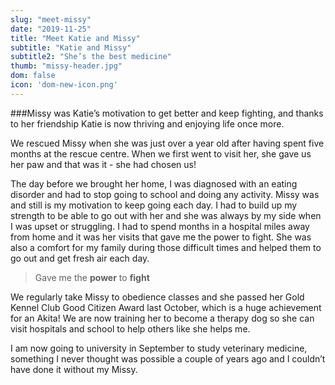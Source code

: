 ```yaml
---
slug: "meet-missy"
date: "2019-11-25"
title: "Meet Katie and Missy"
subtitle: "Katie and Missy"
subtitle2: "She’s the best medicine"
thumb: "missy-header.jpg"
dom: false
icon: 'dom-new-icon.png'
---
```


###Missy was Katie’s motivation to get better and keep fighting, and thanks to her friendship Katie is now thriving and enjoying life once more.  

We rescued Missy when she was just over a year old after having spent five months at the rescue centre. When we first went to visit her, she gave us her paw and that was it - she had chosen us!

The day before we brought her home, I was diagnosed with an eating disorder and had to stop going to school and doing any activity. Missy was and still is my motivation to keep going each day. I had to build up my strength to be able to go out with her and she was always by my side when I was upset or struggling. I had to spend months in a hospital miles away from home and it was her visits that gave me the power to fight. She was also a comfort for my family during those difficult times and helped them to go out and get fresh air each day.

> Gave me the **power** to **fight**

We regularly take Missy to obedience classes and she passed her Gold Kennel Club Good Citizen Award last October, which is a huge achievement for an Akita! We are now training her to become a therapy dog so she can visit hospitals and school to help others like she helps me.

I am now going to university in September to study veterinary medicine, something I never thought was possible a couple of years ago and I couldn’t have done it without my Missy.
